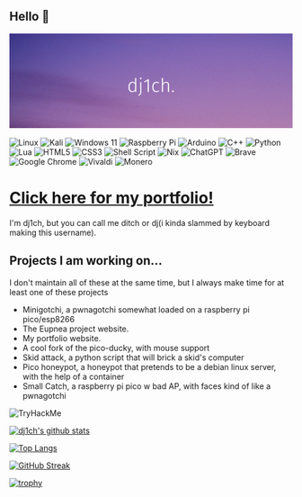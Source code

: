 ## Hello 👋

<p align="center">
  <img src="https://github.com/dj1ch/dj1ch/blob/main/Add%20a%20subheading.png">
</p>

![Linux](https://img.shields.io/badge/Linux-FCC624?style=for-the-badge&logo=linux&logoColor=black)
![Kali](https://img.shields.io/badge/Kali-268BEE?style=for-the-badge&logo=kalilinux&logoColor=white)
![Windows 11](https://img.shields.io/badge/Windows%2011-%230079d5.svg?style=for-the-badge&logo=Windows%2011&logoColor=white)
![Raspberry Pi](https://img.shields.io/badge/-RaspberryPi-C51A4A?style=for-the-badge&logo=Raspberry-Pi)
![Arduino](https://img.shields.io/badge/-Arduino-00979D?style=for-the-badge&logo=Arduino&logoColor=white)
![C++](https://img.shields.io/badge/c++-%2300599C.svg?style=for-the-badge&logo=c%2B%2B&logoColor=white)
![Python](https://img.shields.io/badge/python-3670A0?style=for-the-badge&logo=python&logoColor=ffdd54)
![Lua](https://img.shields.io/badge/lua-%232C2D72.svg?style=for-the-badge&logo=lua&logoColor=white)
![HTML5](https://img.shields.io/badge/html5-%23E34F26.svg?style=for-the-badge&logo=html5&logoColor=white)
![CSS3](https://img.shields.io/badge/css3-%231572B6.svg?style=for-the-badge&logo=css3&logoColor=white)
![Shell Script](https://img.shields.io/badge/shell_script-%23121011.svg?style=for-the-badge&logo=gnu-bash&logoColor=white)
![Nix](https://img.shields.io/badge/NIX-5277C3.svg?style=for-the-badge&logo=NixOS&logoColor=white)
![ChatGPT](https://img.shields.io/badge/chatGPT-74aa9c?style=for-the-badge&logo=openai&logoColor=white)
![Brave](https://img.shields.io/badge/Brave-FB542B?style=for-the-badge&logo=Brave&logoColor=white)
![Google Chrome](https://img.shields.io/badge/Google%20Chrome-4285F4?style=for-the-badge&logo=GoogleChrome&logoColor=white)
![Vivaldi](https://img.shields.io/badge/Vivaldi-EF3939?style=for-the-badge&logo=Vivaldi&logoColor=white)
![Monero](https://img.shields.io/badge/monero-FF6600?style=for-the-badge&logo=monero&logoColor=white)

# [Click here for my portfolio!](https://dj1ch.github.io)

I'm dj1ch, but you can call me ditch or dj(i kinda slammed by keyboard making this username).

## Projects I am working on...
I don't maintain all of these at the same time, but I always make time for at least one of these projects
- Minigotchi, a pwnagotchi somewhat loaded on a raspberry pi pico/esp8266
- The Eupnea project website.
- My portfolio website.
- A cool fork of the pico-ducky, with mouse support
- Skid attack, a python script that will brick a skid's computer
- Pico honeypot, a honeypot that pretends to be a debian linux server, with the help of a container
- Small Catch, a raspberry pi pico w bad AP, with faces kind of like a pwnagotchi

<img src="https://tryhackme-badges.s3.amazonaws.com/tg.1ch0712.png" alt="TryHackMe">

[![dj1ch's github stats](https://github-readme-stats.vercel.app/api?username=dj1ch&layout=compact&theme=dark)](https://github.com/dj1ch)

[![Top Langs](https://github-readme-stats.vercel.app/api/top-langs/?username=dj1ch&theme=dark&hide=javascript,scss&size_weight=0&count_weight=1&layout=compact)](https://github.com/dj1ch)

[![GitHub Streak](https://streak-stats.demolab.com?user=dj1ch&theme=dark&hide_longest_streak=true)](https://git.io/streak-stats)

[![trophy](https://github-profile-trophy.vercel.app/?username=dj1ch&theme=onedark)](https://github.com/ryo-ma/github-profile-trophy)
<!---
dj1ch/dj1ch is a ✨ special ✨ repository because its `README.md` (this file) appears on your GitHub profile.
You can click the Preview link to take a look at your changes.
--->
